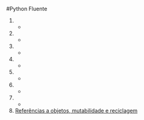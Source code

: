 #Python Fluente

1. -
2. -
3. -
4. -
5. -
6. -
7. -
8. [Referências a objetos, mutabilidade e reciclagem](cap_08)